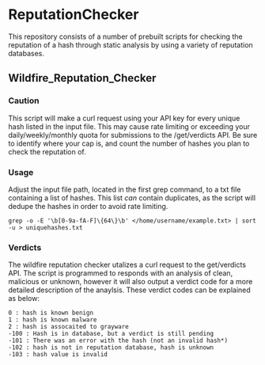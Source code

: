 # ReputationChecker
This repository consists of a number of prebuilt scripts for checking the reputation of a hash through static analysis by using a variety of reputation databases. 

## Wildfire_Reputation_Checker

### Caution

This script will make a curl request using your API key for every unique hash listed in the input file. This may cause rate limiting or exceeding your daily/weekly/monthly quota for submissions to the /get/verdicts API. Be sure to identify where your cap is, and count the number of hashes you plan to check the reputation of. 

### Usage

Adjust the input file path, located in the first grep command, to a txt file containing a list of hashes. This list *can* contain duplicates, as the script will dedupe the hashes in order to avoid rate limiting. 

```
grep -o -E '\b[0-9a-fA-F]\{64\}\b' </home/username/example.txt> | sort -u > uniquehashes.txt
```

### Verdicts 

The wildfire reputation checker utalizes a curl request to the get/verdicts API. The script is programmed to responds with an analysis of clean, malicious or unknown, however it will also output a verdict code for a more detailed description of the anaylsis. 
These verdict codes can be explained as below:

```
0 : hash is known benign 
1 : hash is known malware
2 : hash is assocaited to grayware
-100 : Hash is in database, but a verdict is still pending
-101 : There was an error with the hash (not an invalid hash*)
-102 : hash is not in reputation database, hash is unknown
-103 : hash value is invalid
```
